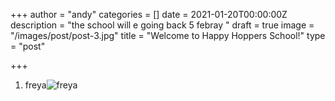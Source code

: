 +++
author = "andy"
categories = []
date = 2021-01-20T00:00:00Z
description = "the school will e going back 5 febray "
draft = true
image = "/images/post/post-3.jpg"
title = "Welcome to Happy Hoppers School!"
type = "post"

+++
1. freya![freya](/images/whatsapp-image-2021-01-14-at-17-04-50.jpeg "freya ptx")